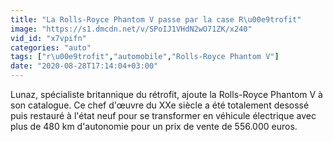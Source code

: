 ```yaml
---
title: "La Rolls-Royce Phantom V passe par la case R\u00e9trofit"
image: "https://s1.dmcdn.net/v/SPoIJ1VHdN2wO71ZK/x240"
vid_id: "x7vpifn"
categories: "auto"
tags: ["r\u00e9trofit","automobile","Rolls-Royce Phantom V"]
date: "2020-08-28T17:14:04+03:00"
---
```

Lunaz, spécialiste britannique du rétrofit, ajoute la Rolls-Royce Phantom V à son catalogue. Ce chef d'œuvre du XXe siècle a été totalement desossé puis restauré à l'état neuf pour se transformer en véhicule électrique avec plus de 480 km d'autonomie pour un prix de vente de 556.000 euros.
